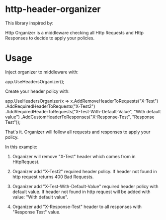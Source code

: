 # http-header-organizer
This library inspired by:

Http Organizer is a middleware checking all Http Requests and Http Responses to decide to apply your policies.

# Usage

Inject organizer to middleware with:

app.UseHeadersOrganizer();

Create your header policy with:

app.UseHeadersOrganizer(x => x.AddRemoveHeaderToRequests("X-Test")
                                          .AddRequiredHeaderToRequests("X-Test2")
                                          .AddRequiredHeaderToRequests("X-Test-With-Default-Value", "With default value")
                                          .AddCustomHeaderToResponses("X-Response-Test", "Response Test"));

That's it. Organizer will follow all requests and responses to apply your policy.

In this example:

1. Organizer will remove "X-Test" header which comes from in HttpRequest. 

2. Organizer add "X-Test2" required header policy. If header not found in http request returns 400 Bad Requests.

3. Organizer add "X-Test-With-Default-Value" required header policy with default value. If header not found in http request will be added with value: "With default value".

4. Organizer add "X-Response-Test" header to all responses with "Response Test" value.
